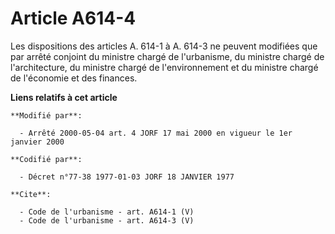# Article A614-4

Les dispositions des articles A. 614-1 à A. 614-3 ne peuvent modifiées que par arrêté conjoint du ministre chargé de
l'urbanisme, du ministre chargé de l'architecture, du ministre chargé de l'environnement et du ministre chargé de l'économie
et des finances.

**Liens relatifs à cet article**

	**Modifié par**:

	  - Arrêté 2000-05-04 art. 4 JORF 17 mai 2000 en vigueur le 1er janvier 2000

	**Codifié par**:

	  - Décret n°77-38 1977-01-03 JORF 18 JANVIER 1977

	**Cite**:

	  - Code de l'urbanisme - art. A614-1 (V)
	  - Code de l'urbanisme - art. A614-3 (V)
